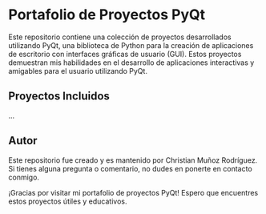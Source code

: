# Portafolio de Proyectos PyQt

Este repositorio contiene una colección de proyectos desarrollados utilizando PyQt, una biblioteca de Python para la creación de aplicaciones de escritorio con interfaces gráficas de usuario (GUI). Estos proyectos demuestran mis habilidades en el desarrollo de aplicaciones interactivas y amigables para el usuario utilizando PyQt.

## Proyectos Incluidos

... 

## Autor

Este repositorio fue creado y es mantenido por Christian Muñoz Rodríguez. Si tienes alguna pregunta o comentario, no dudes en ponerte en contacto conmigo.

¡Gracias por visitar mi portafolio de proyectos PyQt! Espero que encuentres estos proyectos útiles y educativos.
